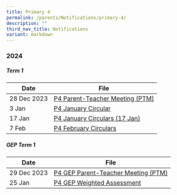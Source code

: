 ```yaml
---
title: Primary 4
permalink: /parents/Notifications/primary-4/
description: ""
third_nav_title: Notifications
variant: markdown
---
```

### **2024**

##### Term 1

| Date| File | 
| -------- | -------- |
|28 Dec 2023|[ P4 Parent-Teacher Meeting (PTM)](/files/Notification%202024/P4/RGPS_N24_P4_001.pdf)|
|3 Jan|[P4 January Circular](/files/Notification%202024/P4/RGPS_N24_P4_002_P4_January_Circulars.pdf)|
|17 Jan|[P4 January Circulars (17 Jan)](/files/Notification%202024/P4/RGPS_N24_P4_005_P4_January_Circulars__17_January_.pdf)
|7 Feb|[P4 February Circulars](/files/Notification%202024/P4/RGPS_N24_P4_006_P4_February_Circulars.pdf)|

##### GEP Term 1

| Date| File | 
| -------- | -------- |
|29 Dec 2023|[P4 GEP Parent-Teacher Meeting (PTM)](/files/Notification%202024/P4%20GEP/RGPS_P4_GEP_N24_001.pdf)|
|25 Jan|[P4 GEP Weighted Assessment](/files/Notification%202024/P4%20GEP/RGPS_N24_P4_GEP_008_2024_Primary_4_GEP_Weighted_Assessment_Schedule.pdf)|
